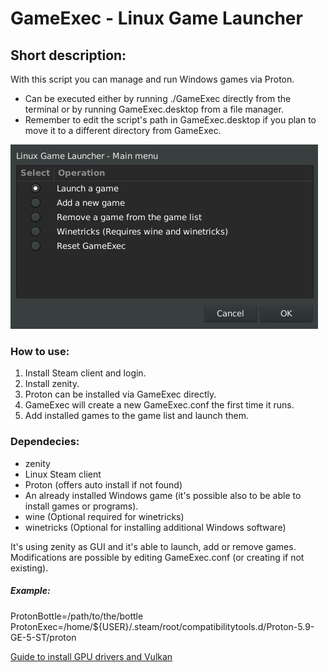 # GameExec - Linux Game Launcher

## Short description:
With this script you can manage and run Windows games via Proton.
- Can be executed either by running ./GameExec directly from the terminal or by running GameExec.desktop from a file manager.
- Remember to edit the script's path in GameExec.desktop if you plan to move it to a different directory from GameExec.

![GameExec Screenshot](https://github.com/PerseusArkouda/GameExec/blob/master/GameExec-Screenshot.jpg?raw=true)

### How to use:
1) Install Steam client and login.
2) Install zenity.
3) Proton can be installed via GameExec directly.
4) GameExec will create a new GameExec.conf the first time it runs.
5) Add installed games to the game list and launch them.

### Dependecies:
- zenity
- Linux Steam client
- Proton (offers auto install if not found)
- An already installed Windows game (it's possible also to be able to install games or programs).
- wine (Optional required for winetricks)
- winetricks (Optional for installing additional Windows software)

It's using zenity as GUI and it's able to launch, add or remove games.
Modifications are possible by editing GameExec.conf (or creating if not existing).
#####  Example:
 ProtonBottle=/path/to/the/bottle
 ProtonExec=/home/${USER}/.steam/root/compatibilitytools.d/Proton-5.9-GE-5-ST/proton

[Guide to install GPU drivers and Vulkan](https://github.com/lutris/docs/blob/master/InstallingDrivers.md)
